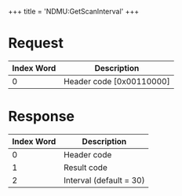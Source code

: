 +++
title = 'NDMU:GetScanInterval'
+++

# Request

| Index Word | Description                |
|------------|----------------------------|
| 0          | Header code \[0x00110000\] |

# Response

| Index Word | Description             |
|------------|-------------------------|
| 0          | Header code             |
| 1          | Result code             |
| 2          | Interval (default = 30) |
